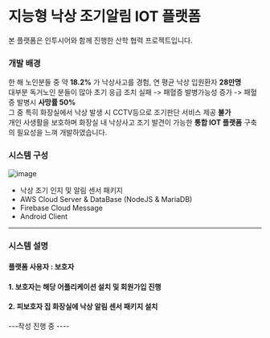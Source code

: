 지능형 낙상 조기알림 IOT 플랫폼
==========================================
본 플랫폼은 인투시어와 함께 진행한 산학 협력 프로젝트입니다.



### 개발 배경
한 해 노인분들 중 약 __18.2%__ 가 낙상사고를 경험, 연 평균 낙상 입원환자 __28만명__    
대부분 독거노인 분들이 많아 초기 응급 조치 실패 -> 패혈증 발병가능성 증가 -> 패혈증 발병시 __사망률 50%__   
그 중 특히 화장실에서 낙상 발생 시 CCTV등으로 조기판단 서비스 제공 __불가__    
개인 사생활을 보호하며 화장실 내 낙상사고 조기 발견이 가능한 __통합 IOT 플랫폼__ 구축의 필요성을 느껴 개발하였습니다.


### 시스템 구성
![image](https://user-images.githubusercontent.com/58390757/101976418-6d2fcc80-3c88-11eb-86f9-7af1198fd5d2.png)

+ 낙상 조기 인지 및 알림 센서 패키지
+ AWS Cloud Server & DataBase (NodeJS & MariaDB)
+ Firebase Cloud Message
+ Android Client

<hr/>

### 시스템 설명   
#### 플랫폼 사용자 : 보호자 
#### 1. 보호자는 해당 어플리케이션 설치 및 회원가입 진행
#### 2. 피보호자 집 화장실에 낙상 알림 센서 패키지 설치 


---작성 진행 중 ----
